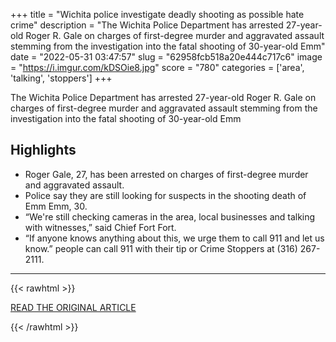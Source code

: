 +++
title = "Wichita police investigate deadly shooting as possible hate crime"
description = "The Wichita Police Department has arrested 27-year-old Roger R. Gale on charges of first-degree murder and aggravated assault stemming from the investigation into the fatal shooting of 30-year-old Emm"
date = "2022-05-31 03:47:57"
slug = "62958fcb518a20e444c717c6"
image = "https://i.imgur.com/kDSOie8.jpg"
score = "780"
categories = ['area', 'talking', 'stoppers']
+++

The Wichita Police Department has arrested 27-year-old Roger R. Gale on charges of first-degree murder and aggravated assault stemming from the investigation into the fatal shooting of 30-year-old Emm

## Highlights

- Roger Gale, 27, has been arrested on charges of first-degree murder and aggravated assault.
- Police say they are still looking for suspects in the shooting death of Emm Emm, 30.
- “We're still checking cameras in the area, local businesses and talking with witnesses,” said Chief Fort Fort.
- “If anyone knows anything about this, we urge them to call 911 and let us know.” people can call 911 with their tip or Crime Stoppers at (316) 267-2111.

---

{{< rawhtml >}}
  <p class="article-category">
    <a target="_blank" href="https://www.kake.com/story/46593921/search-for-shooting-suspect-after-man-killed-in-southeast-wichita">READ THE ORIGINAL ARTICLE</a>
  </p>
{{< /rawhtml >}}
